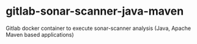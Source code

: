 # gitlab-sonar-scanner-java-maven
Gitlab docker container to execute sonar-scanner analysis (Java, Apache Maven based applications) 
